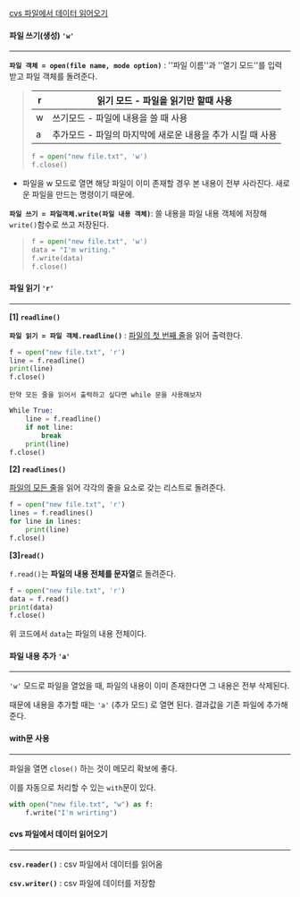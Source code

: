 [cvs 파일에서 데이터 읽어오기](#cvs-파일에서-데이터-읽어오기)



#### 파일 쓰기(생성) `'w'`

---

**`파일 객체 = open(file name, mode option)`** : ''파일 이름''과 ''열기 모드''를 입력 받고 파일 객체를 돌려준다. 

>| r | 읽기 모드 - 파일을 읽기만 할때 사용                    |
>| ----- | ---------------------------------------------------------- |
>| w     | 쓰기모드 - 파일에 내용을 쓸 때 사용                        |
>| a     | 추가모드 - 파일의 마지막에 새로운 내용을 추가 시킬 때 사용 |
>```python
>f = open("new file.txt", 'w')
>f.close()
>```
- 파일을 w 모드로 열면 해당 파일이 이미 존재할 경우 본 내용이 전부 사라진다. 새로운 파일을 만드는 명령이기 때문에.

**`파일 쓰기 = 파일객체.write(파일 내용 객체)`**: 쓸 내용을 파일 내용 객체에 저장해`write()`함수로 쓰고 저장된다.

>```python
>f = open("new file.txt", 'w')
>data = "I'm writing."
>f.write(data)
>f.close()
>```



#### 파일 읽기 `'r'`

---

**[1] `readline()`**

**`파일 읽기 = 파일 객체.readline()`** : <u>파일의 첫 번째 줄</u>을 읽어 출력한다.

```python
f = open("new file.txt", 'r')
line = f.readline()
print(line)
f.close()
```

`만약 모든 줄을 읽어서 출력하고 싶다면 while 문을 사용해보자`

```python
While True:
    line = f.readline()
    if not line:
        break
    print(line)
f.close()
```



**[2] `readlines()`**

<u>파일의 모든 줄</u>을 읽어 각각의 줄을 요소로 갖는 리스트로 돌려준다.

```python
f = open("new file.txt", 'r')
lines = f.readlines()
for line in lines:
    print(line)
f.close()
```



**[3]`read()`**

`f.read()`는 **파일의 내용 전체를 문자열**로 돌려준다.

```python
f = open("new file.txt", 'r')
data = f.read()
print(data)
f.close()
```

위 코드에서 `data`는 파일의 내용 전체이다.





#### 파일 내용 추가 `'a'`

---

`'w'` 모드로 파일을 열었을 때, 파일의 내용이 이미 존재한다면 그 내용은 전부 삭제된다.

때문에 내용을 추가할 때는 `'a'` (추가 모드) 로 열면 된다. 결과값을 기존 파일에 추가해준다.





####  with문 사용

---

파일을 열면 `close()` 하는 것이 메모리 확보에 좋다.

이를 자동으로 처리할 수 있는 `with`문이 있다.

```python
with open("new file.txt", "w") as f:
    f.write("I'm wrirting")
```



#### cvs 파일에서 데이터 읽어오기

---

**`csv.reader()`** : csv 파일에서 데이터를 읽어옴

**`csv.writer()`** : csv 파일에 데이터를 저장함
